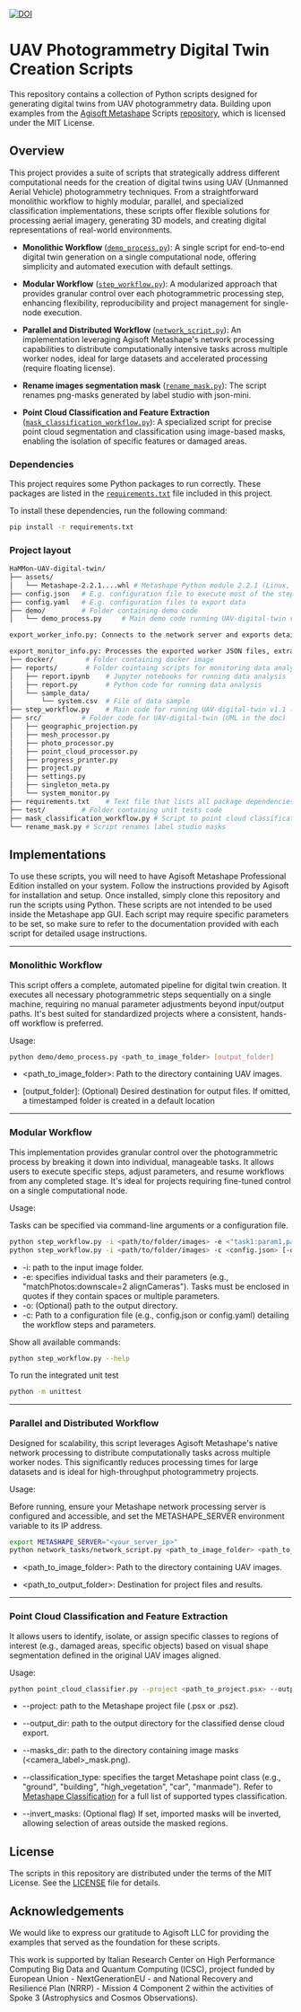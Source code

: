 [![DOI](https://www.openaccessrepository.it/badge/DOI/10.15161/oar.it/211632.svg)](https://doi.org/10.15161/oar.it/211632)

# UAV Photogrammetry Digital Twin Creation Scripts

This repository contains a collection of Python scripts designed for generating digital twins from UAV photogrammetry data. Building upon examples from the [Agisoft Metashape](https://www.agisoft.com/) Scripts [repository](https://github.com/agisoft-llc/metashape-scripts), which is licensed under the MIT License.

## Overview

This project provides a suite of scripts that strategically address different computational needs for the creation of digital twins using UAV (Unmanned Aerial Vehicle) photogrammetry techniques. From a straightforward monolithic workflow to highly modular, parallel, and specialized classification implementations, these scripts offer flexible solutions for processing aerial imagery, generating 3D models, and creating digital representations of real-world environments. 

- **Monolithic Workflow** ([`demo_process.py`](demo/demo_process.py)): A single script for end-to-end digital twin generation on a single computational node, offering simplicity and automated execution with default settings.

- **Modular Workflow** ([`step_workflow.py`](step_workflow.py)): A modularized approach that provides granular control over each photogrammetric processing step, enhancing flexibility, reproducibility and project management for single-node execution.

- **Parallel and Distributed Workflow** ([`network_script.py`](networkTask/network_script.py)): An implementation leveraging Agisoft Metashape's network processing capabilities to distribute computationally intensive tasks across multiple worker nodes, ideal for large datasets and accelerated processing (require floating license).

- **Rename images segmentation mask** ([`rename_mask.py`](rename_mask.py)): The script renames png-masks generated by label studio with json-mini.

- **Point Cloud Classification and Feature Extraction** ([`mask_classification_workflow.py`](mask_classification_workflow.py)): A specialized script for precise point cloud segmentation and classification using image-based masks, enabling the isolation of specific features or damaged areas.

### Dependencies

This project requires some Python packages to run correctly. These packages are listed in the [`requirements.txt`](requirements.txt) file included in this project.

To install these dependencies, run the following command:

```bash
pip install -r requirements.txt
```

### Project layout
```bash
HaMMon-UAV-digital-twin/
├── assets/        
│   └── Metashape-2.2.1....whl # Metashape Python module 2.2.1 (Linux, Mac, Win)
├── config.json   # E.g. configuration file to execute most of the steps
├── config.yaml   # E.g. configuration files to export data
├── demo/         # Folder containing demo code
│   └── demo_process.py     # Main demo code running UAV-digital-twin v1.0 (full workflow)

export_worker_info.py: Connects to the network server and exports detailed information about each connected worker into individual JSON files.

export_monitor_info.py: Processes the exported worker JSON files, extracting time, cpu_usage, and memory_usage data, and converts them into CSV format for performance analysis and plotting.
├── docker/        # Folder containing docker image
├── reports/       # Folder cointaing scripts for monitoring data analysis
│   ├── report.ipynb    # Jupyter notebooks for running data analysis
│   ├── report.py       # Python code for running data analysis
│   └── sample_data/
│       └── system.csv  # File of data sample   
├── step_workflow.py    # Main code for running UAV-digital-twin v1.1 (single task)
├── src/          # Folder code for UAV-digital-twin (UML in the doc)
│   ├── geographic_projection.py
│   ├── mesh_processor.py
│   ├── photo_processor.py
│   ├── point_cloud_processor.py
│   ├── progress_printer.py
│   ├── project.py
│   ├── settings.py
│   ├── singleton_meta.py
│   └── system_monitor.py
├── requirements.txt    # Text file that lists all package dependencies required to run the project correctly
├── test/         # Folder containing unit tests code
├── mask_classification_workflow.py # Script to point cloud classification
└── rename_mask.py # Script renames label studio masks
```

## Implementations

To use these scripts, you will need to have Agisoft Metashape Professional Edition installed on your system. Follow the instructions provided by Agisoft for installation and setup. Once installed, simply clone this repository and run the scripts using Python. These scripts are not intended to be used inside the Metashape app GUI. Each script may require specific parameters to be set, so make sure to refer to the documentation provided with each script for detailed usage instructions.

---
### Monolithic Workflow

This script offers a complete, automated pipeline for digital twin creation. It executes all necessary photogrammetric steps sequentially on a single machine, requiring no manual parameter adjustments beyond input/output paths. It's best suited for standardized projects where a consistent, hands-off workflow is preferred.

Usage:

```bash
python demo/demo_process.py <path_to_image_folder> [output_folder]
```
- <path_to_image_folder>: Path to the directory containing UAV images.

- [output_folder]: (Optional) Desired destination for output files. If omitted, a timestamped folder is created in a default location
---
### Modular Workflow

This implementation provides granular control over the photogrammetric process by breaking it down into individual, manageable tasks. It allows users to execute specific steps, adjust parameters, and resume workflows from any completed stage. It's ideal for projects requiring fine-tuned control on a single computational node.

Usage:

Tasks can be specified via command-line arguments or a configuration file.

```bash
python step_workflow.py -i <path/to/folder/images> -e <"task1:param1,param2 task2:paramA,paramB"> [-o <resulting/directory>]
python step_workflow.py -i <path/to/folder/images> -c <config.json> [-o <resulting/directory>]
```
- -i: path to the input image folder.
- -e: specifies individual tasks and their parameters (e.g., "matchPhotos:downscale=2 alignCameras"). Tasks must be enclosed in quotes if they contain spaces or multiple parameters.
- -o: (Optional) path to the output directory.
- -c: Path to a configuration file (e.g., config.json or config.yaml) detailing the workflow steps and parameters.

Show all available commands:
```bash
python step_workflow.py --help
```
To run the integrated unit test
```bash
python -m unittest
```
---
### Parallel and Distributed Workflow 
Designed for scalability, this script leverages Agisoft Metashape's native network processing to distribute computationally tasks across multiple worker nodes. This significantly reduces processing times for large datasets and is ideal for high-throughput photogrammetry projects.

Usage:

Before running, ensure your Metashape network processing server is configured and accessible, and set the METASHAPE_SERVER environment variable to its IP address.

```bash
export METASHAPE_SERVER="<your_server_ip>" 
python network_tasks/network_script.py <path_to_image_folder> <path_to_output_folder>
```
- <path_to_image_folder>: Path to the directory containing UAV images.

- <path_to_output_folder>: Destination for project files and results.
---

### Point Cloud Classification and Feature Extraction

It allows users to identify, isolate, or assign specific classes to regions of interest (e.g., damaged areas, specific objects) based on visual shape segmentation defined in the original UAV images aligned.

Usage:

```bash
python point_cloud_classifier.py --project <path_to_project.psx> --output_dir <path_to_output_folder> --masks_dir <path_to_masks_folder> --classification_type <type_classification_set> [--invert_masks]
```
- --project: path to the Metashape project file (.psx or .psz).

- --output_dir: path to the output directory for the classified dense cloud export.

- --masks_dir: path to the directory containing image masks (<camera_label>_mask.png).

- --classification_type: specifies the target Metashape point class (e.g., "ground", "building", "high_vegetation", "car", "manmade"). Refer to [Metashape Classification](https://agisoft.freshdesk.com/support/solutions/articles/31000148866-point-cloud-classification) for a full list of supported types classification.

- --invert_masks: (Optional flag) If set, imported masks will be inverted, allowing selection of areas outside the masked regions.

## License

The scripts in this repository are distributed under the terms of the MIT License. See the [LICENSE](LICENSE) file for details.

## Acknowledgements

We would like to express our gratitude to Agisoft LLC for providing the examples that served as the foundation for these scripts.

This work is supported by Italian Research Center on High Performance Computing Big Data and Quantum Computing (ICSC), project funded by European Union - NextGenerationEU - and National Recovery and Resilience Plan (NRRP) - Mission 4 Component 2 within the activities of Spoke 3 (Astrophysics and Cosmos Observations).